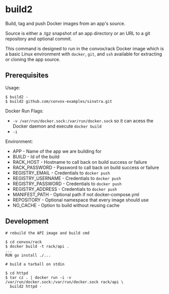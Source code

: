 # build2

Build, tag and push Docker images from an app's source.

Source is either a .tgz snapshot of an app directory or an URL to a git
repository and optional commit.

This command is designed to run in the convox/rack Docker image which is a
basic Linux environment with `docker`, `git`, and `ssh` available for extracting
or cloning the app source.

## Prerequisites

Usage:

```
$ build2 -
$ build2 github.com/convox-examples/sinatra.git
```

Docker Run Flags:

* `-v /var/run/docker.sock:/var/run/docker.sock` so it can acess the Docker daemon and execute `docker build`
* `-i`

Environment:

* APP - Name of the app we are building for
* BUILD - Id of the build
* RACK_HOST - Hostname to call back on build success or failure
* RACK_PASSWORD - Password to call back on build success or failure
* REGISTRY_EMAIL - Credentials to `docker push`
* REGISTRY_USERNAME - Credentials to `docker push`
* REGISTRY_PASSWORD - Credentials to `docker push`
* REGISTRY_ADDRESS - Credentials to `docker push`
* MANIFEST_PATH - Optional path if not docker-compose.yml
* REPOSITORY - Optional namespace that every image should use
* NO_CACHE - Option to build without reusing cache

## Development

    # rebuild the API image and build cmd

    $ cd convox/rack
    $ docker build -t rack/api .
    ...
    RUN go install ./...

    # build a tarball on stdin

    $ cd httpd
    $ tar cz . | docker run -i -v /var/run/docker.sock:/var/run/docker.sock rack/api \
      build2 httpd -